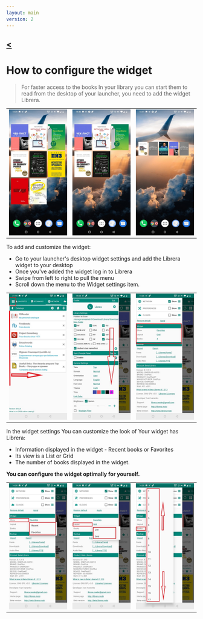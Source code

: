 ```yaml
---
layout: main
version: 2
---
```

[<](/wiki/faq)
---
# How to configure the widget

> For faster access to the books In your library you can start them to read from the desktop of your launcher,
you need to add the widget Librera.


||||
|-|-|-|
|![](6.jpg)|![](9.jpg)|![](10.jpg)|


To add and customize the widget:

* Go to your launcher's desktop widget settings and add the Librera widget to your desktop 
* Once you've added the widget log in to Librera
* Swipe from left to right to pull the menu
* Scroll down the menu to the Widget settings item.

||||
|-|-|-|
|![](20.jpg)|![](21.jpg)|![](22.jpg)|

In the widget settings You can customize the look of Your widget has Librera:

* Information displayed in the widget - Recent books or Favorites
* Its view is a List or Grid
* The number of books displayed in the widget. 

**You can configure the widget optimally for yourself.**

||||
|-|-|-|
|![](2.jpg)|![](3.jpg)|![](4.jpg)|


